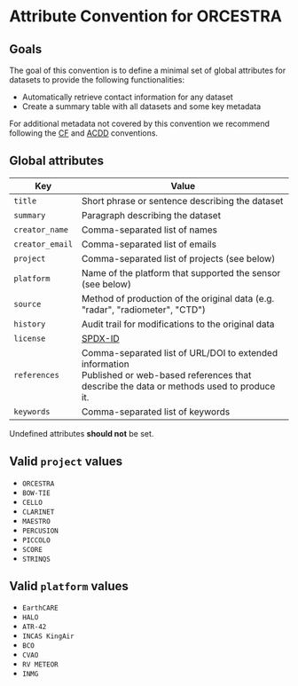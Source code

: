 # Attribute Convention for ORCESTRA

## Goals

The goal of this convention is to define a minimal set of global attributes for datasets to provide the following functionalities:

* Automatically retrieve contact information for any dataset
* Create a summary table with all datasets and some key metadata

For additional metadata not covered by this convention we recommend following the [CF](https://cfconventions.org) and [ACDD](https://wiki.esipfed.org/Attribute_Convention_for_Data_Discovery_1-3) conventions.

## Global attributes

Key | Value
--- | ---
`title` | Short phrase or sentence describing the dataset
`summary` | Paragraph describing the dataset
`creator_name` | Comma-separated list of names
`creator_email` | Comma-separated list of emails
`project` | Comma-separated list of projects (see below)
`platform` | Name of the platform that supported the sensor (see below)
`source` | Method of production of the original data (e.g. "radar", "radiometer", "CTD")
`history` | Audit trail for modifications to the original data
`license` | [SPDX-ID](https://spdx.org/licenses/)
`references` | Comma-separated list of URL/DOI to extended information <br/>Published or web-based references that describe the data or methods used to produce it.
`keywords` | Comma-separated list of keywords

Undefined attributes **should not** be set.


## Valid `project` values

* `ORCESTRA`
* `BOW-TIE`
* `CELLO`
* `CLARINET`
* `MAESTRO`
* `PERCUSION`
* `PICCOLO`
* `SCORE`
* `STRINQS`

## Valid `platform` values

* `EarthCARE`
* `HALO`
* `ATR-42`
* `INCAS KingAir`
* `BCO`
* `CVAO`
* `RV METEOR`
* `INMG`
